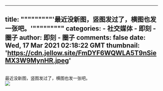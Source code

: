 
---
title: """""""""'最近没新图，竖图发过了，横图也发一张吧。'"""""""""
categories: 
    - 社交媒体
    - 即刻 - 圈子
author: 即刻 - 圈子
comments: false
date: Wed, 17 Mar 2021 02:18:22 GMT
thumbnail: 'https://cdn.jellow.site/FmDYF6WQWLA5T9nSieMX3W9MynHR.jpeg'
---

<div>   
<br>最近没新图，竖图发过了，横图也发一张吧。<br><picture><source srcset="https://cdn.jellow.site/FmDYF6WQWLA5T9nSieMX3W9MynHR.jpeg/strip/format/webp" type="image/webp"><source srcset="https://cdn.jellow.site/FmDYF6WQWLA5T9nSieMX3W9MynHR.jpeg" type="image/jpeg"><img referrerpolicy="no-referrer" src="https://cdn.jellow.site/FmDYF6WQWLA5T9nSieMX3W9MynHR.jpeg"></picture>  
</div>
            